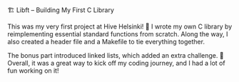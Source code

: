 🏗️ Libft – Building My First C Library

This was my very first project at Hive Helsinki! 🚀 I wrote my own C library by reimplementing essential standard functions from scratch. Along the way, I also created a header file and a Makefile to tie everything together.

The bonus part introduced linked lists, which added an extra challenge. 🧩 Overall, it was a great way to kick off my coding journey, and I had a lot of fun working on it!
